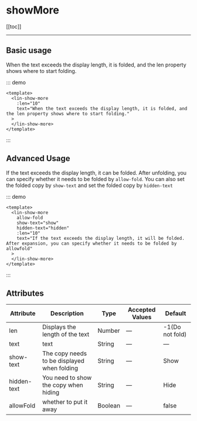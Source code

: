 # showMore

[[toc]]

---

## Basic usage

When the text exceeds the display length, it is folded, and the len property shows where to start folding.

::: demo

```vue
<template>
  <lin-show-more
    :len="10"
    text="When the text exceeds the display length, it is folded, and the len property shows where to start folding."
  >
  </lin-show-more>
</template>
```

:::

## Advanced Usage

If the text exceeds the display length, it can be folded. After unfolding, you can specify whether it needs to be folded by `allow-fold`. You can also set the folded copy by `show-text` and set the folded copy by `hidden-text`

::: demo

```vue
<template>
  <lin-show-more
    allow-fold
    show-text="show"
    hidden-text="hidden"
    :len="10"
    text="If the text exceeds the display length, it will be folded. After expansion, you can specify whether it needs to be folded by allowfold"
  >
  </lin-show-more>
</template>
```

:::

## Attributes

| Attribute   | Description                                 | Type   | Accepted Values | Default         |
| ----------- | ------------------------------------------- | ------ | --------------- | --------------- |
| len         | Displays the length of the text             | Number | —               | -1(Do not fold) |
| text        | text                                        | String | —               | —               |
| show-text   | The copy needs to be displayed when folding | String | —               | Show            |
| hidden-text | You need to show the copy when hiding       | String | —               | Hide            |
| allowFold | whether to put it away  | Boolean | —      | false           |
